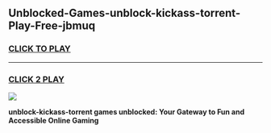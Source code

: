 
## Unblocked-Games-unblock-kickass-torrent-Play-Free-jbmuq
<h3>
<a href="https://premium76.site?title=unblock-kickass-torrent&ref=10A">CLICK TO PLAY</a></h3>
<hr>

<h3>
<a href="https://premium76.site?title=unblock-kickass-torrent&ref=10A">CLICK 2 PLAY</a>
  
</h3>

<a href="https://premium76.site?title=unblock-kickass-torrent&ref=10A"><img src="https://clearcache.store/games.png"></a>


**unblock-kickass-torrent games unblocked: Your Gateway to Fun and Accessible Online Gaming**
